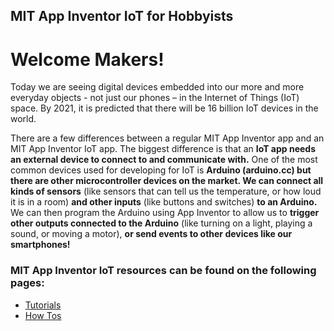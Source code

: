 ## MIT App Inventor IoT for Hobbyists

# Welcome Makers!

Today we are seeing digital devices embedded into our more and more everyday objects - not just our phones – in the Internet of Things (IoT) space. By 2021, it is predicted that there will be 16 billion IoT devices in the world.

There are a few differences between a regular MIT App Inventor app and an MIT App Inventor IoT app. The biggest difference is that an **IoT app needs an external device to connect to and communicate with.** One of the most common devices used for developing for IoT is **Arduino (arduino.cc) but there are other microcontroller devices on the market. We can connect all kinds of sensors** (like sensors that can tell us the temperature, or how loud it is in a room) **and other inputs** (like buttons and switches) **to an Arduino.** We can then program the Arduino using App Inventor to allow us to **trigger other outputs connected to the Arduino** (like turning on a light, playing a sound, or moving a motor), **or send events to other devices like our smartphones!**

### MIT App Inventor IoT resources can be found on the following pages:

-   [Tutorials](#/makers/tutorials)
-   [How Tos](#/makers/howtos)

